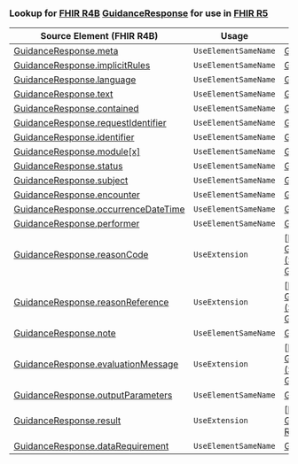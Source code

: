 ### Lookup for [FHIR R4B](https://hl7.org/fhir/R4B/) [GuidanceResponse](https://hl7.org/fhir/R4B/GuidanceResponse.html) for use in [FHIR R5](https://hl7.org/fhir/R5/)

| Source Element (FHIR R4B) | Usage | Target |
| -------------- | ----- | ------ |
| [GuidanceResponse.meta](https://hl7.org/fhir/R4B/GuidanceResponse.html#resource) | `UseElementSameName` | [GuidanceResponse.meta](https://hl7.org/fhir/R5/GuidanceResponse.html#resource) |
| [GuidanceResponse.implicitRules](https://hl7.org/fhir/R4B/GuidanceResponse.html#resource) | `UseElementSameName` | [GuidanceResponse.implicitRules](https://hl7.org/fhir/R5/GuidanceResponse.html#resource) |
| [GuidanceResponse.language](https://hl7.org/fhir/R4B/GuidanceResponse.html#resource) | `UseElementSameName` | [GuidanceResponse.language](https://hl7.org/fhir/R5/GuidanceResponse.html#resource) |
| [GuidanceResponse.text](https://hl7.org/fhir/R4B/GuidanceResponse.html#resource) | `UseElementSameName` | [GuidanceResponse.text](https://hl7.org/fhir/R5/GuidanceResponse.html#resource) |
| [GuidanceResponse.contained](https://hl7.org/fhir/R4B/GuidanceResponse.html#resource) | `UseElementSameName` | [GuidanceResponse.contained](https://hl7.org/fhir/R5/GuidanceResponse.html#resource) |
| [GuidanceResponse.requestIdentifier](https://hl7.org/fhir/R4B/GuidanceResponse.html#resource) | `UseElementSameName` | [GuidanceResponse.requestIdentifier](https://hl7.org/fhir/R5/GuidanceResponse.html#resource) |
| [GuidanceResponse.identifier](https://hl7.org/fhir/R4B/GuidanceResponse.html#resource) | `UseElementSameName` | [GuidanceResponse.identifier](https://hl7.org/fhir/R5/GuidanceResponse.html#resource) |
| [GuidanceResponse.module[x]](https://hl7.org/fhir/R4B/GuidanceResponse.html#resource) | `UseElementSameName` | [GuidanceResponse.module[x]](https://hl7.org/fhir/R5/GuidanceResponse.html#resource) |
| [GuidanceResponse.status](https://hl7.org/fhir/R4B/GuidanceResponse.html#resource) | `UseElementSameName` | [GuidanceResponse.status](https://hl7.org/fhir/R5/GuidanceResponse.html#resource) |
| [GuidanceResponse.subject](https://hl7.org/fhir/R4B/GuidanceResponse.html#resource) | `UseElementSameName` | [GuidanceResponse.subject](https://hl7.org/fhir/R5/GuidanceResponse.html#resource) |
| [GuidanceResponse.encounter](https://hl7.org/fhir/R4B/GuidanceResponse.html#resource) | `UseElementSameName` | [GuidanceResponse.encounter](https://hl7.org/fhir/R5/GuidanceResponse.html#resource) |
| [GuidanceResponse.occurrenceDateTime](https://hl7.org/fhir/R4B/GuidanceResponse.html#resource) | `UseElementSameName` | [GuidanceResponse.occurrenceDateTime](https://hl7.org/fhir/R5/GuidanceResponse.html#resource) |
| [GuidanceResponse.performer](https://hl7.org/fhir/R4B/GuidanceResponse.html#resource) | `UseElementSameName` | [GuidanceResponse.performer](https://hl7.org/fhir/R5/GuidanceResponse.html#resource) |
| [GuidanceResponse.reasonCode](https://hl7.org/fhir/R4B/GuidanceResponse.html#resource) | `UseExtension` | [http://hl7.org/fhir/4.3/StructureDefinition/extension-GuidanceResponse.reasonCode](StructureDefinition-ext-R4B-GuidanceResponse.reasonCode.html) |
| [GuidanceResponse.reasonReference](https://hl7.org/fhir/R4B/GuidanceResponse.html#resource) | `UseExtension` | [http://hl7.org/fhir/4.3/StructureDefinition/extension-GuidanceResponse.reasonReference](StructureDefinition-ext-R4B-GuidanceResponse.reasonReference.html) |
| [GuidanceResponse.note](https://hl7.org/fhir/R4B/GuidanceResponse.html#resource) | `UseElementSameName` | [GuidanceResponse.note](https://hl7.org/fhir/R5/GuidanceResponse.html#resource) |
| [GuidanceResponse.evaluationMessage](https://hl7.org/fhir/R4B/GuidanceResponse.html#resource) | `UseExtension` | [http://hl7.org/fhir/4.3/StructureDefinition/extension-GuidanceResponse.evaluationMessage](StructureDefinition-ext-R4B-GuidanceResponse.evaluationMessage.html) |
| [GuidanceResponse.outputParameters](https://hl7.org/fhir/R4B/GuidanceResponse.html#resource) | `UseElementSameName` | [GuidanceResponse.outputParameters](https://hl7.org/fhir/R5/GuidanceResponse.html#resource) |
| [GuidanceResponse.result](https://hl7.org/fhir/R4B/GuidanceResponse.html#resource) | `UseExtension` | [http://hl7.org/fhir/4.3/StructureDefinition/extension-GuidanceResponse.result](StructureDefinition-ext-R4B-GuidanceResponse.result.html) |
| [GuidanceResponse.dataRequirement](https://hl7.org/fhir/R4B/GuidanceResponse.html#resource) | `UseElementSameName` | [GuidanceResponse.dataRequirement](https://hl7.org/fhir/R5/GuidanceResponse.html#resource) |
